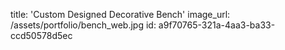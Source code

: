 title: 'Custom Designed Decorative Bench'
image_url: /assets/portfolio/bench_web.jpg
id: a9f70765-321a-4aa3-ba33-ccd50578d5ec
